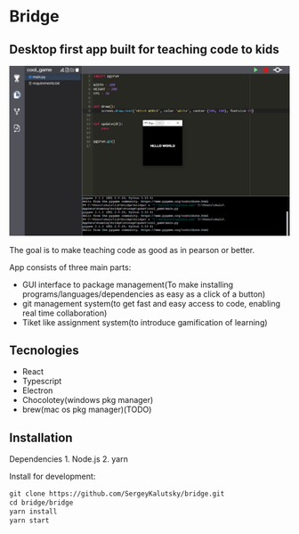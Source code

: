 # Bridge
## Desktop first app built  for teaching code to kids
![](images/1.png)

The goal is to make teaching code as good as in pearson or better.

App consists of three main parts:
- GUI interface to package management(To make installing programs/languages/dependencies as easy as a click of a button)
- git management system(to get fast and easy access to code, enabling real time collaboration)
- Tiket like assignment system(to introduce gamification of learning)

## Tecnologies

- React
- Typescript
- Electron
- Chocolotey(windows pkg manager)
- brew(mac os pkg manager)(TODO)

## Installation

Dependencies 
    1. Node.js
    2. yarn

Install for development:
```console
git clone https://github.com/SergeyKalutsky/bridge.git
cd bridge/bridge
yarn install
yarn start
```
